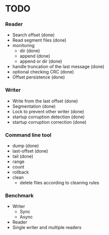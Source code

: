 TODO
====

### Reader

* Search offset (done)
* Read segment files (done)
* monitoring
    - dir (done)
    - append (done)
    - append or dir (done)
* handle truncation of the last message (done)
* optional checking CRC (done)
* Offset persistence (done)

### Writer

* Write from the last offset (done)
* Segmentation (done)
* Lock to prevent other writer (done)
* startup corruption detection (done)
* startup corruption correction (done)

### Command line tool

* dump (done)
* last-offset (done)
* tail (done)
* range
* count
* rollback
* clean
	- delete files according to cleaning rules

### Benchmark

* Writer
    - Sync
    - Async
* Reader
* Single writer and multiple readers
